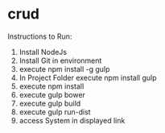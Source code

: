# crud

Instructions to Run:

1. Install NodeJs
2. Install Git in environment
3. execute npm install -g gulp
4. In Project Folder execute npm install gulp
5. execute npm install
6. execute gulp bower
7. execute gulp build
8. execute gulp run-dist
9. access System in displayed link

